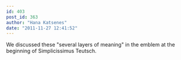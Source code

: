 ```yaml
---
id: 403
post_id: 363
author: "Hana Katsenes"
date: "2011-11-27 12:41:52"
---
```

We discussed these "several layers of meaning" in the emblem at the beginning of Simplicissimus Teutsch.
